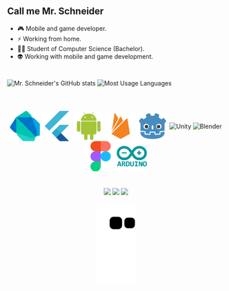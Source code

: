 ## Call me Mr. Schneider

- 🎮 Mobile and game developer.
- ⚡ Working from home.
- 👨‍💻 Student of Computer Science (Bachelor).
- 👽 Working with mobile and game development.

#
![Mr. Schneider's GitHub stats](https://github-readme-stats.vercel.app/api?username=1mrschneider&theme=radical&line_height=40&show_icons=true)
![Most Usage Languages](https://github-readme-stats.vercel.app/api/top-langs/?username=1mrschneider&theme=radical)

#
<div align="center" style="display: inline_block"><br>
  
  <img align="center" alt="Dart" height="70" width="70" src="https://raw.githubusercontent.com/devicons/devicon/master/icons/dart/dart-original.svg">
  <img align="center" alt="Flutter" height="70" width="70" src="https://raw.githubusercontent.com/devicons/devicon/master/icons/flutter/flutter-original.svg">
  <img align="center" alt="Android" height="70" width="70" src="https://raw.githubusercontent.com/devicons/devicon/master/icons/android/android-plain.svg">
  <img align="center" alt="Firebase" height="70" width="70" src="https://raw.githubusercontent.com/devicons/devicon/master/icons/firebase/firebase-plain.svg">
  <img align="center" alt="Godot" height="70" width="70" src="https://raw.githubusercontent.com/devicons/devicon/master/icons/godot/godot-original.svg">
  <img align="center" alt="Unity" height="70" width="70"  src="https://cdn.jsdelivr.net/gh/devicons/devicon/icons/unity/unity-original.svg" />
  <img align="center" alt="Blender" height="70" width="70"  src="https://cdn.jsdelivr.net/gh/devicons/devicon/icons/blender/blender-original.svg" />
  <img align="center" alt="Figma" height="70" width="70" src="https://raw.githubusercontent.com/devicons/devicon/master/icons/figma/figma-original.svg">
  <img align="center" alt="Arduino" height="70" width="70" src="https://raw.githubusercontent.com/devicons/devicon/master/icons/arduino/arduino-original-wordmark.svg"> 
  
</div>

#
<div align="center">
  
  <a href="https://instagram.com/mr._.schneider" target="_blank"><img src="https://img.shields.io/badge/-Instagram-%23E4405F?style=for-the-badge&logo=instagram&logoColor=white" target="_blank"></a>
  <a href = "mailto:mrschneider.v@gmail.com"><img src="https://img.shields.io/badge/-Gmail-%23333?style=for-the-badge&logo=gmail&logoColor=white" target="_blank"></a>
  <a href="https://www.linkedin.com/in/vinicius-schneider-09525a205" target="_blank"><img src="https://img.shields.io/badge/-LinkedIn-%230077B5?style=for-the-badge&logo=linkedin&logoColor=white" target="_blank"></a>
  
  ![Snake animation](https://github.com/rafaballerini/rafaballerini/blob/output/github-contribution-grid-snake.svg)
  
</div>
